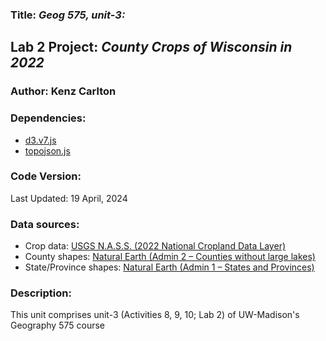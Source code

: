 ### **Title:** *Geog 575, unit-3:* 
## **Lab 2 Project:** *County Crops of Wisconsin in 2022*

### **Author:** Kenz Carlton

### **Dependencies:**
* [d3.v7.js](https://d3js.org)
* [topojson.js](https://github.com/topojson/topojson)

### **Code Version:**
Last Updated: 19 April, 2024

### **Data sources:**
* Crop data: [USGS N.A.S.S. (2022 National Cropland Data Layer)](https://pdi.scinet.usda.gov/portal/apps/sites/#/cropcros/pages/download-data)
* County shapes: [Natural Earth (Admin 2 – Counties without large lakes)](https://www.naturalearthdata.com/downloads/10m-cultural-vectors/)
* State/Province shapes: [Natural Earth (Admin 1 – States and Provinces)](https://www.naturalearthdata.com/downloads/10m-cultural-vectors/)

### **Description:**
This unit comprises unit-3 (Activities 8, 9, 10; Lab 2) of UW-Madison's Geography 575 course
